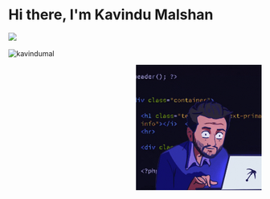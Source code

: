 <h1 >Hi there, I'm Kavindu Malshan</h1>
<p> 
  <a href="https://github.com/DenverCoder1/readme-typing-svg"><img src="https://readme-typing-svg.herokuapp.com?lines=Still+A+Student+of+Software+Engineering;Another+Day,+Another+Bug+Hunt.;Java%20|%20OOP%20|%20MYSQL;Wine+Connoisseur+by+Night.+Cheers+To+Code!;Code+scholar,+🌍+world+traveler!&width=500&height=50"></a>
</p>

<p > <img src="https://komarev.com/ghpvc/?username=kavindumal&label=Profile%20views&color=0e75b6&style=flat" alt="kavindumal" /> </p>
<img align="right" src="https://github.com/kavindumal/kavindumal/blob/main/giphy%20(1).gif"      
      alt="img" width="250">
